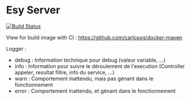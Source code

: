 # Esy Server

[![Build Status](https://ci.loquico.me/api/badges/Loquicom/esy-server/status.svg)](https://ci.loquico.me/Loquicom/esy-server)

View for build image with CI : https://github.com/carlossg/docker-maven

Logger :

- debug : Information technique pour debug (valeur variable, ...)
- info : Information pour suivre le déroulement de l'execution (Controller appeler, resultat filtre, info du service, ...)
- warn : Comportement inattendu, mais pas génant dans le fonctionnement
- error : Comportement inattendu, et génant dans le fonctionnement
